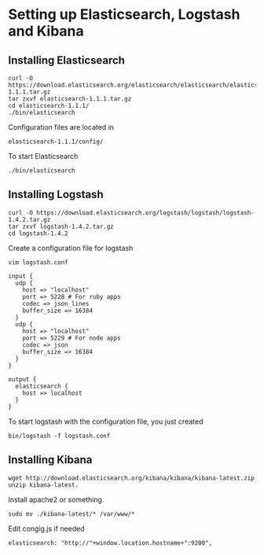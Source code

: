 Setting up Elasticsearch, Logstash and Kibana
================

## Installing Elasticsearch

```
curl -O https://download.elasticsearch.org/elasticsearch/elasticsearch/elasticsearch-1.1.1.tar.gz
tar zxvf elasticsearch-1.1.1.tar.gz
cd elasticsearch-1.1.1/
./bin/elasticsearch
```

Configuration files are located in

```
elasticsearch-1.1.1/config/
```

To start Elasticsearch

```
./bin/elasticsearch
```

## Installing Logstash

```
curl -O https://download.elasticsearch.org/logstash/logstash/logstash-1.4.2.tar.gz
tar zxvf logstash-1.4.2.tar.gz
cd logstash-1.4.2
```

Create a configuration file for logstash

```
vim logstash.conf
```

```
input {
  udp {
    host => "localhost"
    port => 5228 # For ruby apps
    codec => json_lines
    buffer_size => 16384
  }
  udp {
    host => "localhost"
    port => 5229 # For node apps
    codec => json
    buffer_size => 16384
  }
}

output {
  elasticsearch {
    host => localhost
  }
}
```

To start logstash with the configuration file, you just created

```
bin/logstash -f logstash.conf
```


## Installing Kibana
```
wget http://download.elasticsearch.org/kibana/kibana/kibana-latest.zip
unzip kibana-latest.
```

Install apache2 or something.

```
sudo mv ./kibana-latest/* /var/www/*
```

Edit congig.js if needed

```
elasticsearch: "http://"+window.location.hostname+":9200",
```
